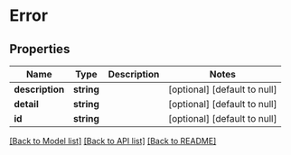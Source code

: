 # Error

## Properties
Name | Type | Description | Notes
------------ | ------------- | ------------- | -------------
**description** | **string** |  | [optional] [default to null]
**detail** | **string** |  | [optional] [default to null]
**id** | **string** |  | [optional] [default to null]

[[Back to Model list]](../README.md#documentation-for-models) [[Back to API list]](../README.md#documentation-for-api-endpoints) [[Back to README]](../README.md)


